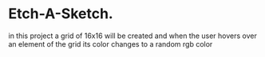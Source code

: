 # Etch-A-Sketch.

in this project a grid of 16x16 will be created and when the user hovers over an element of the grid its color changes to a random rgb color

